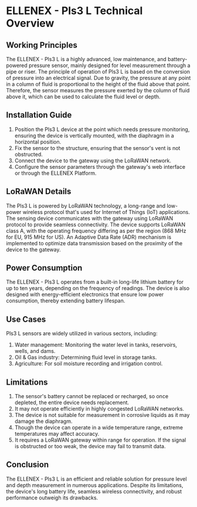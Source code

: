 # ELLENEX - Pls3 L Technical Overview

## Working Principles

The ELLENEX - Pls3 L is a highly advanced, low maintenance, and battery-powered pressure sensor, mainly designed for level measurement through a pipe or riser. The principle of operation of Pls3 L is based on the conversion of pressure into an electrical signal. Due to gravity, the pressure at any point in a column of fluid is proportional to the height of the fluid above that point. Therefore, the sensor measures the pressure exerted by the column of fluid above it, which can be used to calculate the fluid level or depth.

## Installation Guide

1. Position the Pls3 L device at the point which needs pressure monitoring, ensuring the device is vertically mounted, with the diaphragm in a horizontal position.
2. Fix the sensor to the structure, ensuring that the sensor's vent is not obstructed.
3. Connect the device to the gateway using the LoRaWAN network.
4. Configure the sensor parameters through the gateway's web interface or through the ELLENEX Platform.

## LoRaWAN Details

The Pls3 L is powered by LoRaWAN technology, a long-range and low-power wireless protocol that's used for Internet of Things (IoT) applications. The sensing device communicates with the gateway using LoRaWAN protocol to provide seamless connectivity. The device supports LoRaWAN class A, with the operating frequency differing as per the region (868 MHz for EU, 915 MHz for US). An Adaptive Data Rate (ADR) mechanism is implemented to optimize data transmission based on the proximity of the device to the gateway.

## Power Consumption

The ELLENEX - Pls3 L operates from a built-in long-life lithium battery for up to ten years, depending on the frequency of readings. The device is also designed with energy-efficient electronics that ensure low power consumption, thereby extending battery lifespan.

## Use Cases

Pls3 L sensors are widely utilized in various sectors, including:

1. Water management: Monitoring the water level in tanks, reservoirs, wells, and dams.
2. Oil & Gas industry: Determining fluid level in storage tanks.
3. Agriculture: For soil moisture recording and irrigation control.

## Limitations

1. The sensor's battery cannot be replaced or recharged, so once depleted, the entire device needs replacement.
2. It may not operate efficiently in highly congested LoRaWAN networks.
3. The device is not suitable for measurement in corrosive liquids as it may damage the diaphragm.
4. Though the device can operate in a wide temperature range, extreme temperatures may affect accuracy.
5. It requires a LoRaWAN gateway within range for operation. If the signal is obstructed or too weak, the device may fail to transmit data. 

## Conclusion

The ELLENEX - Pls3 L is an efficient and reliable solution for pressure level and depth measurement in numerous applications. Despite its limitations, the device's long battery life, seamless wireless connectivity, and robust performance outweigh its drawbacks.